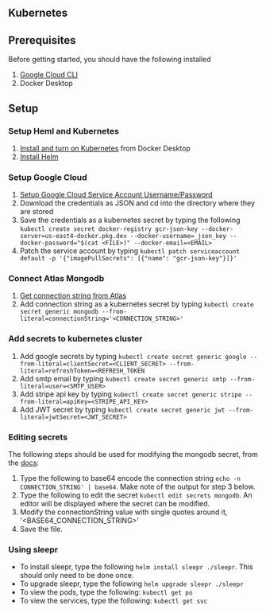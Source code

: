 ## Kubernetes

## Prerequisites

Before getting started, you should have the following installed

1. [Google Cloud CLI](https://cloud.google.com/sdk/docs/install-sdk)
2. Docker Desktop

## Setup

### Setup Heml and Kubernetes

1. [Install and turn on Kubernetes](https://docs.docker.com/desktop/kubernetes/#install-and-turn-on-kubernetes) from Docker Desktop
2. [Install Helm](https://helm.sh/docs/intro/install/#helm)

### Setup Google Cloud

1. [Setup Google Cloud Service Account Username/Password](https://developers.google.com/workspace/guides/create-credentials#service-account)
2. Download the credentials as JSON and cd into the directory where they are stored
3. Save the credentials as a kubernetes secret by typing the following `kubectl create secret docker-registry gcr-json-key --docker-server=us-east4-docker.pkg.dev --docker-username=_json_key --docker-password="$(cat <FILE>)" --docker-email=<EMAIL>`
4. Patch the service account by typing `kubectl patch serviceaccount default -p '{"imagePullSecrets": [{"name": "gcr-json-key"}]}'`

### Connect Atlas Mongodb

1. [Get connection string from Atlas](https://www.mongodb.com/docs/guides/atlas/connection-string/)
2. Add connection string as a kubernetes secret by typing `kubectl create secret generic mongodb --from-literal=connectionString='<CONNECTION_STRING>'`

### Add secrets to kubernetes cluster

1. Add google secrets by typing `kubectl create secret generic google --from-literal=clientSecret=<CLIENT_SECRET> --from-literal=refreshToken=<REFRESH_TOKEN`
2. Add smtp email by typing `kubectl create secret generic smtp --from-literal=user=<SMTP_USER>`
3. Add stripe api key by typing `kubectl create secret generic stripe --from-literal=apiKey=<STRIPE_API_KEY>`
4. Add JWT secret by typing `kubectl create secret generic jwt --from-literal=jwtSecret=<JWT_SECRET>`

### Editing secrets

The following steps should be used for modifying the mongodb secret, from the [docs](/docs/tasks/configmap-secret/managing-secret-using-kubectl/#edit-secret):

1. Type the following to base64 encode the connection string `echo -n CONNECTION_STRING' | base64`. Make note of the output for step 3 below.
2. Type the following to edit the secret `kubectl edit secrets mongodb`. An editor will be displayed where the secret can be modified.
3. Modify the connectionString value with single quotes around it, '<BASE64_CONNECTION_STRING>'
4. Save the file.

### Using sleepr

- To install sleepr, type the following `helm install sleepr ./sleepr`. This should only need to be done once.
- To upgrade sleepr, type the following `helm upgrade sleepr ./sleepr`
- To view the pods, type the following: `kubectl get po`
- To view the services, type the following: `kubectl get svc`
